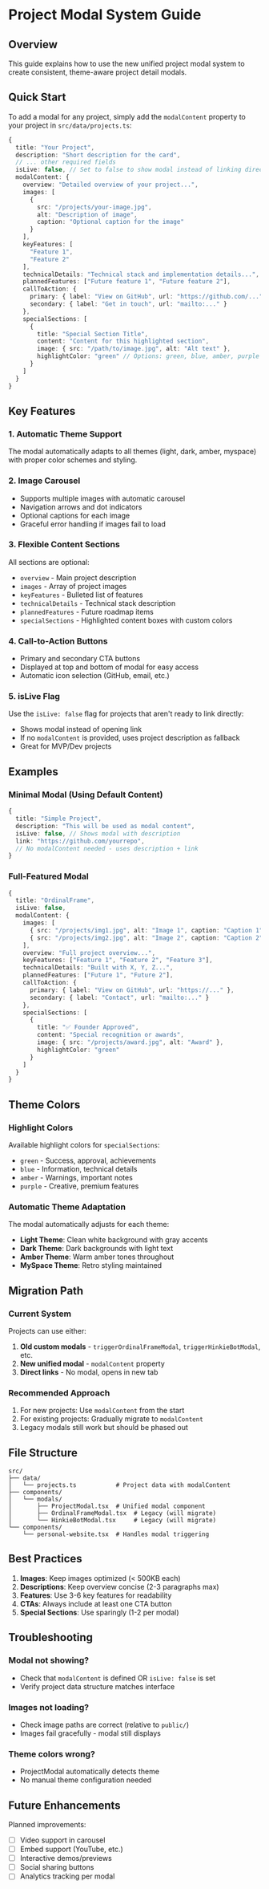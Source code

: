 # Project Modal System Guide

## Overview

This guide explains how to use the new unified project modal system to create consistent, theme-aware project detail modals.

## Quick Start

To add a modal for any project, simply add the `modalContent` property to your project in `src/data/projects.ts`:

```typescript
{
  title: "Your Project",
  description: "Short description for the card",
  // ... other required fields
  isLive: false, // Set to false to show modal instead of linking directly
  modalContent: {
    overview: "Detailed overview of your project...",
    images: [
      {
        src: "/projects/your-image.jpg",
        alt: "Description of image",
        caption: "Optional caption for the image"
      }
    ],
    keyFeatures: [
      "Feature 1",
      "Feature 2"
    ],
    technicalDetails: "Technical stack and implementation details...",
    plannedFeatures: ["Future feature 1", "Future feature 2"],
    callToAction: {
      primary: { label: "View on GitHub", url: "https://github.com/..." },
      secondary: { label: "Get in touch", url: "mailto:..." }
    },
    specialSections: [
      {
        title: "Special Section Title",
        content: "Content for this highlighted section",
        image: { src: "/path/to/image.jpg", alt: "Alt text" },
        highlightColor: "green" // Options: green, blue, amber, purple
      }
    ]
  }
}
```

## Key Features

### 1. **Automatic Theme Support**
The modal automatically adapts to all themes (light, dark, amber, myspace) with proper color schemes and styling.

### 2. **Image Carousel**
- Supports multiple images with automatic carousel
- Navigation arrows and dot indicators
- Optional captions for each image
- Graceful error handling if images fail to load

### 3. **Flexible Content Sections**
All sections are optional:
- `overview` - Main project description
- `images` - Array of project images
- `keyFeatures` - Bulleted list of features
- `technicalDetails` - Technical stack description
- `plannedFeatures` - Future roadmap items
- `specialSections` - Highlighted content boxes with custom colors

### 4. **Call-to-Action Buttons**
- Primary and secondary CTA buttons
- Displayed at top and bottom of modal for easy access
- Automatic icon selection (GitHub, email, etc.)

### 5. **isLive Flag**
Use the `isLive: false` flag for projects that aren't ready to link directly:
- Shows modal instead of opening link
- If no `modalContent` is provided, uses project description as fallback
- Great for MVP/Dev projects

## Examples

### Minimal Modal (Using Default Content)
```typescript
{
  title: "Simple Project",
  description: "This will be used as modal content",
  isLive: false, // Shows modal with description
  link: "https://github.com/yourrepo",
  // No modalContent needed - uses description + link
}
```

### Full-Featured Modal
```typescript
{
  title: "OrdinalFrame",
  isLive: false,
  modalContent: {
    images: [
      { src: "/projects/img1.jpg", alt: "Image 1", caption: "Caption 1" },
      { src: "/projects/img2.jpg", alt: "Image 2", caption: "Caption 2" }
    ],
    overview: "Full project overview...",
    keyFeatures: ["Feature 1", "Feature 2", "Feature 3"],
    technicalDetails: "Built with X, Y, Z...",
    plannedFeatures: ["Future 1", "Future 2"],
    callToAction: {
      primary: { label: "View on GitHub", url: "https://..." },
      secondary: { label: "Contact", url: "mailto:..." }
    },
    specialSections: [
      {
        title: "✅ Founder Approved",
        content: "Special recognition or awards",
        image: { src: "/projects/award.jpg", alt: "Award" },
        highlightColor: "green"
      }
    ]
  }
}
```

## Theme Colors

### Highlight Colors
Available highlight colors for `specialSections`:
- `green` - Success, approval, achievements
- `blue` - Information, technical details
- `amber` - Warnings, important notes
- `purple` - Creative, premium features

### Automatic Theme Adaptation
The modal automatically adjusts for each theme:
- **Light Theme**: Clean white background with gray accents
- **Dark Theme**: Dark backgrounds with light text
- **Amber Theme**: Warm amber tones throughout
- **MySpace Theme**: Retro styling maintained

## Migration Path

### Current System
Projects can use either:
1. **Old custom modals** - `triggerOrdinalFrameModal`, `triggerHinkieBotModal`, etc.
2. **New unified modal** - `modalContent` property
3. **Direct links** - No modal, opens in new tab

### Recommended Approach
1. For new projects: Use `modalContent` from the start
2. For existing projects: Gradually migrate to `modalContent`
3. Legacy modals still work but should be phased out

## File Structure

```
src/
├── data/
│   └── projects.ts           # Project data with modalContent
├── components/
│   └── modals/
│       ├── ProjectModal.tsx  # Unified modal component
│       ├── OrdinalFrameModal.tsx  # Legacy (will migrate)
│       └── HinkieBotModal.tsx     # Legacy (will migrate)
└── components/
    └── personal-website.tsx  # Handles modal triggering
```

## Best Practices

1. **Images**: Keep images optimized (< 500KB each)
2. **Descriptions**: Keep overview concise (2-3 paragraphs max)
3. **Features**: Use 3-6 key features for readability
4. **CTAs**: Always include at least one CTA button
5. **Special Sections**: Use sparingly (1-2 per modal)

## Troubleshooting

### Modal not showing?
- Check that `modalContent` is defined OR `isLive: false` is set
- Verify project data structure matches interface

### Images not loading?
- Check image paths are correct (relative to `public/`)
- Images fail gracefully - modal still displays

### Theme colors wrong?
- ProjectModal automatically detects theme
- No manual theme configuration needed

## Future Enhancements

Planned improvements:
- [ ] Video support in carousel
- [ ] Embed support (YouTube, etc.)
- [ ] Interactive demos/previews
- [ ] Social sharing buttons
- [ ] Analytics tracking per modal
